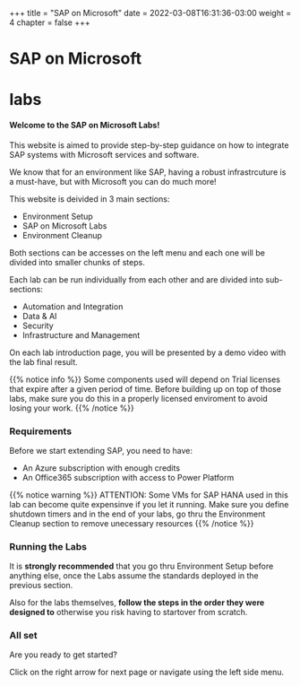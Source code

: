 +++
title = "SAP on Microsoft"
date = 2022-03-08T16:31:36-03:00
weight = 4
chapter = false
+++

# SAP on Microsoft 
# labs


#### Welcome to the SAP on Microsoft Labs! 

This website is aimed to provide step-by-step guidance on how to integrate SAP systems with Microsoft services and software. 

We know that for an environment like SAP, having a robust infrastrcuture is a must-have, but with Microsoft you can do much more! 

This website is deivided in 3 main sections: 
- Environment Setup 
- SAP on Microsoft Labs 
- Environment Cleanup

Both sections can be accesses on the left menu and each one will be divided into smaller chunks of steps. 

Each lab can be run individually from each other and are divided into sub-sections: 
- Automation and Integration
- Data & AI 
- Security
- Infrastructure and Management 

On each lab introduction page, you will be presented by a demo video with the lab final result. 

{{% notice info %}}
Some components used will depend on Trial licenses that expire after a given period of time. Before building up on top of those labs, make sure you do this in a properly licensed enviroment to avoid losing your work.
{{% /notice %}}

### Requirements

Before we start extending SAP, you need to have: 
- An Azure subscription with enough credits 
- An Office365 subscription with access to Power Platform

{{% notice warning %}}
ATTENTION: Some VMs for SAP HANA used in this lab can become quite expensinve if you let it running. Make sure you define shutdown timers and in the end of your labs, go thru the Environment Cleanup section to remove unecessary resources
{{% /notice %}}

### Running the Labs

It is **strongly recommended** that you go thru Environment Setup before anything else, once the Labs assume the standards deployed in the previous section. 

Also for the labs themselves, **follow the steps in the order they were designed to** otherwise you risk having to startover from scratch. 

### All set 

Are you ready to get started? 

Click on the right arrow for next page or navigate using the left side menu. 
